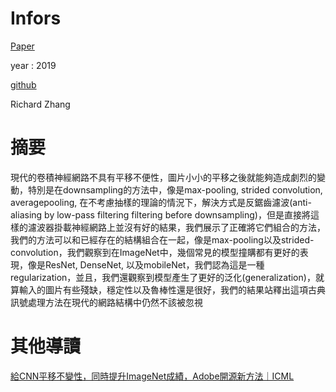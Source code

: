 # Infors

[Paper](https://arxiv.org/pdf/1904.11486.pdf)

year : 2019

[github](https://github.com/adobe/antialiased-cnns)

Richard Zhang 

# 摘要

現代的卷積神經網路不具有平移不便性，圖片小小的平移之後就能夠造成劇烈的變動，特別是在downsampling的方法中，像是max-pooling, strided convolution, averagepooling, 在不考慮抽樣的理論的情況下，解決方式是反鋸齒濾波(anti-aliasing by low-pass filtering filtering before downsampling)，但是直接將這樣的濾波器掛載神經網路上並沒有好的結果，我們展示了正確將它們組合的方法，我們的方法可以和已經存在的結構組合在一起，像是max-pooling以及strided-convolution，我們觀察到在ImageNet中，幾個常見的模型撞購都有更好的表現，像是ResNet, DenseNet, 以及mobileNet，我們認為這是一種regularization，並且，我們還觀察到模型產生了更好的泛化(generalization)，就算輸入的圖片有些殘缺，穩定性以及魯棒性還是很好，我們的結果站釋出這項古典訊號處理方法在現代的網路結構中仍然不該被忽視

# 其他導讀

[給CNN平移不變性，同時提升ImageNet成績，Adobe開源新方法｜ICML](https://kknews.cc/zh-tw/tech/klrvqjr.html)
